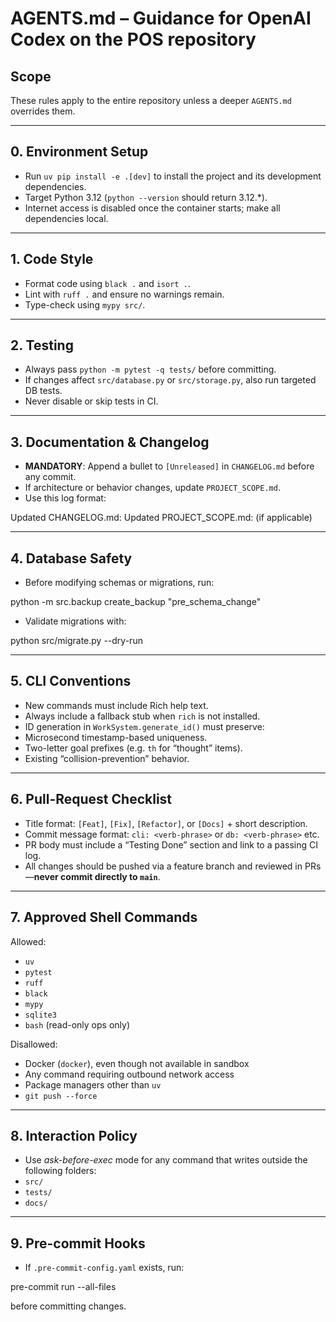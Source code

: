 # AGENTS.md – Guidance for OpenAI Codex on the POS repository

## Scope
These rules apply to the entire repository unless a deeper `AGENTS.md` overrides them.

---

## 0. Environment Setup
- Run `uv pip install -e .[dev]` to install the project and its development dependencies.
- Target Python 3.12 (`python --version` should return 3.12.*).
- Internet access is disabled once the container starts; make all dependencies local.

---

## 1. Code Style
- Format code using `black .` and `isort .`.
- Lint with `ruff .` and ensure no warnings remain.
- Type-check using `mypy src/`.

---

## 2. Testing
- Always pass `python -m pytest -q tests/` before committing.
- If changes affect `src/database.py` or `src/storage.py`, also run targeted DB tests.
- Never disable or skip tests in CI.

---

## 3. Documentation & Changelog
- **MANDATORY**: Append a bullet to `[Unreleased]` in `CHANGELOG.md` before any commit.
- If architecture or behavior changes, update `PROJECT_SCOPE.md`.
- Use this log format:

Updated CHANGELOG.md: <one-line summary>
Updated PROJECT\_SCOPE.md: <one-line summary> (if applicable)


---

## 4. Database Safety
- Before modifying schemas or migrations, run:


python -m src.backup create\_backup "pre\_schema\_change"


- Validate migrations with:


python src/migrate.py --dry-run



---

## 5. CLI Conventions
- New commands must include Rich help text.
- Always include a fallback stub when `rich` is not installed.
- ID generation in `WorkSystem.generate_id()` must preserve:
- Microsecond timestamp-based uniqueness.
- Two-letter goal prefixes (e.g. `th` for “thought” items).
- Existing “collision-prevention” behavior.

---

## 6. Pull-Request Checklist
- Title format: `[Feat]`, `[Fix]`, `[Refactor]`, or `[Docs]` + short description.
- Commit message format: `cli: <verb-phrase>` or `db: <verb-phrase>` etc.
- PR body must include a “Testing Done” section and link to a passing CI log.
- All changes should be pushed via a feature branch and reviewed in PRs—**never commit directly to `main`**.

---

## 7. Approved Shell Commands
Allowed:
- `uv`
- `pytest`
- `ruff`
- `black`
- `mypy`
- `sqlite3`
- `bash` (read-only ops only)

Disallowed:
- Docker (`docker`), even though not available in sandbox
- Any command requiring outbound network access
- Package managers other than `uv`
- `git push --force`

---

## 8. Interaction Policy
- Use *ask-before-exec* mode for any command that writes outside the following folders:
- `src/`
- `tests/`
- `docs/`

---

## 9. Pre-commit Hooks
- If `.pre-commit-config.yaml` exists, run:


pre-commit run --all-files


before committing changes.



